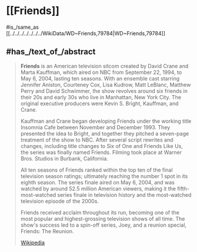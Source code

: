 
# [[Friends]]

#is_/same_as  [[../../../../../../../WikiData/WD~Friends,79784|WD~Friends,79784]] 

## #has_/text_of_/abstract 

> **Friends** is an American television sitcom created by David Crane and Marta Kauffman, 
> which aired on NBC from September 22, 1994, to May 6, 2004, lasting ten seasons. 
> With an ensemble cast starring Jennifer Aniston, Courteney Cox, Lisa Kudrow, 
> Matt LeBlanc, Matthew Perry and David Schwimmer, 
> the show revolves around six friends in their 20s and early 30s 
> who live in Manhattan, New York City. 
> The original executive producers were Kevin S. Bright, Kauffman, and Crane.
>
> Kauffman and Crane began developing Friends under the working title Insomnia Cafe 
> between November and December 1993. 
> They presented the idea to Bright, 
> and together they pitched a seven-page treatment of the show to NBC. 
> After several script rewrites and changes, 
> including title changes to Six of One and Friends Like Us, the series was finally named Friends. 
> Filming took place at Warner Bros. Studios in Burbank, California.
>
> All ten seasons of Friends ranked within the top ten of the final television season ratings; 
> ultimately reaching the number 1 spot in its eighth season. 
> The series finale aired on May 6, 2004, and was watched by around 52.5 million American viewers, 
> making it the fifth-most-watched series finale in television history 
> and the most-watched television episode of the 2000s. 
> 
> Friends received acclaim throughout its run, 
> becoming one of the most popular and highest-grossing television shows of all time. 
> The show's success led to a spin-off series, Joey, and a reunion special, Friends: The Reunion.
>
> [Wikipedia](https://en.wikipedia.org/wiki/Friends) 


